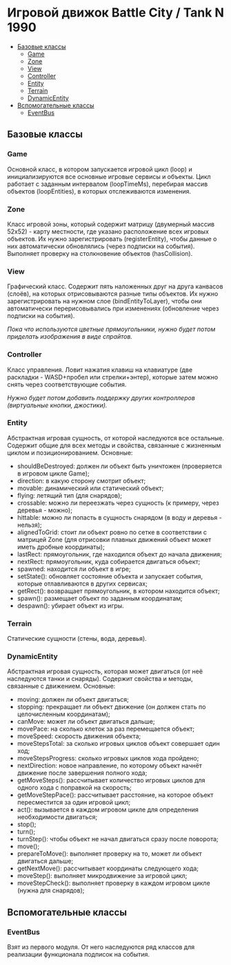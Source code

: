 # Игровой движок Battle City / Tank N 1990

- [Базовые классы](#базовые-классы)
  - [Game](#game)
  - [Zone](#zone)
  - [View](#view)
  - [Controller](#controller)
  - [Entity](#entity)
  - [Terrain](#terrain)
  - [DynamicEntity](#dynamicentity)
- [Вспомогательные классы](#вспомогательные-классы)
  - [EventBus](#eventbus)

## Базовые классы

### Game

Основной класс, в котором запускается игровой цикл (loop) и инициализируются все основные игровые сервисы и объекты. Цикл работает с заданным интервалом (loopTimeMs), перебирая массив объектов (loopEntities), в которых отслеживаются изменения.

### Zone

Класс игровой зоны, который содержит матрицу (двумерный массив 52х52) - карту местности, где указано расположение всех игровых объектов. Их нужно зарегистрировать (registerEntity), чтобы данные о них автоматически обновлялись (через подписки на события). Выполняет проверку на столкновение объектов (hasCollision).

### View

Графический класс. Содержит пять наложенных друг на друга канвасов (слоёв), на которых отрисовываются разные типы объектов. Их нужно зарегистрировать на нужном слое (bindEntityToLayer), чтобы они автоматически перерисовывались при изменениях (обновление через подписки на события). 

*Пока что используются цветные прямоугольники, нужно будет потом приделать изображения в виде спрайтов.*

### Controller

Класс управления. Ловит нажатия клавиш на клавиатуре (две раскладки - WASD+пробел или стрелки+энтер), которые затем можно снять через соответствующие события.

*Нужно будет потом добавить поддержку других контроллеров (виртуальные кнопки, джостики).*

### Entity

Абстрактная игровая сущность, от которой наследуются все остальные. Содержит общие для всех методы и свойства, связанные с жизненным циклом и позиционированием. Основные:
  - shouldBeDestroyed: должен ли объект быть уничтожен (проверяется в игровом цикле Game);
  - direction: в какую сторону смотрит объект;
  - movable: динамический или статический объект;
  - flying: летящий тип (для снарядов);
  - crossable: можно ли переезжать через сущность (к примеру, через деревья - можно);
  - hittable: можно ли попасть в сущность снарядом (в воду и деревья - нельзя);
  - alignedToGrid: стоит ли объект ровно по сетке в соответствии с матрицей Zone (для отрисовки плавных движений объект может иметь дробные координаты);
  - lastRect: прямоугольник, где находился объект до начала движения;
  - nextRect: прямоугольник, куда собирается двигаться объект;
  - spawned: находится ли объект в игре;
  - setState(): обновляет состояние объекта и запускает события, которые отлавливаются в других сервисах;
  - getRect(): возвращает прямоугольник, в котором находится объект;
  - spawn(): размещает объект по заданным координатам;
  - despawn(): убирает объект из игры.

### Terrain

Статические сущности (стены, вода, деревья). 

### DynamicEntity

Абстрактная игровая сущность, которая может двигаться (от неё наследуются танки и снаряды). Содержит свойства и методы, связанные с движением. Основные:
  - moving: должен ли объект двигаться;
  - stopping: прекращает ли объект движение (он должен стать по целочисленным координатам);
  - canMove: может ли объект двигаться дальше;
  - movePace: на сколько клеток за раз перемещается объект;
  - moveSpeed: скорость движения объекта;
  - moveStepsTotal: за сколько игровых циклов объект совершает один ход;
  - moveStepsProgress: сколько игровых циклов хода пройдено;
  - nextDirection: новое направление, по которому объект начнёт движение после завершения полного хода;
  - getMoveSteps(): рассчитывает количество игровых циклов для одного хода с поправкой на скорость;
  - getMoveStepPace(): рассчитывает расстояние, на которое объект пересместится за один игровой цикл;
  - act(): вызывается в каждом игровом цикле для определения необходимости двигаться; 
  - stop();
  - turn();
  - turnStep(): чтобы объект не начал двигаться сразу после поворота;
  - move();
  - prepareToMove(): выполняет проверку на то, может ли объект двигаться дальше;
  - getNextMove(): рассчитывает координаты следующего хода;
  - moveStep(): выполняет микродвижение за игровой цикл;
  - moveStepCheck(): выполняет проверку в каждом игровом цикле (нужна для снарядов);

## Вспомогательные классы

### EventBus

Взят из первого модуля. От него наследуются ряд классов для реализации функционала подписок на события.

